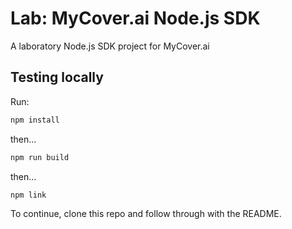 # Lab: MyCover.ai Node.js SDK

A laboratory Node.js SDK project for MyCover.ai

## Testing locally

Run:

```bash
npm install
```

then...

```bash
npm run build
```

then...

```bash
npm link
```

To continue, clone this repo and follow through with the README.
